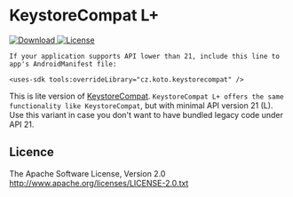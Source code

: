 # KeystoreCompat L+


[ ![Download](https://api.bintray.com/packages/kotomisak/cz.koto/android-keystore-compat/images/download.svg) ](https://bintray.com/kotomisak/cz.koto/android-keystore-compat-elplus/_latestVersion)
[![License](https://img.shields.io/badge/License-Apache%202.0-blue.svg)](https://opensource.org/licenses/Apache-2.0)


```
If your application supports API lower than 21, include this line to app's AndroidManifest file:
  
<uses-sdk tools:overrideLibrary="cz.koto.keystorecompat" />

```


This is lite version of [KeystoreCompat](../android-keystore-compat/readme.md). 
`KeystoreCompat L+ offers the same functionality like KeystoreCompat`, but with minimal API version 21 (L).
Use this variant in case you don't want to have bundled legacy code under API 21. 



## Licence ##
The Apache Software License, Version 2.0
http://www.apache.org/licenses/LICENSE-2.0.txt

